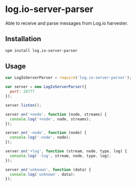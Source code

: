 # log.io-server-parser

Able to receive and parse messages from Log.io harvester.

## Installation

```bash
npm install log.io-server-parser
```

## Usage

```javascript
var LogIoServerParser = require('log.io-server-parser');

var server = new LogIoServerParser({
  port: 28777
});

server.listen();

server.on('+node', function (node, streams) {
  console.log('+node', node, streams);
});

server.on('-node', function (node) {
  console.log('-node', node);
});

server.on('+log', function (stream, node, type, log) {
  console.log('-log', stream, node, type, log);
});

server.on('unknown', function (data) {
  console.log('unknown', data);
});

```